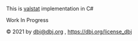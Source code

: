 
 This is [valstat](https://github.com/DBJDBJ/valstat) implementation in C#

 Work In Progress

 &copy; 2021 by dbj@dbj.org , https://dbj.org/license_dbj